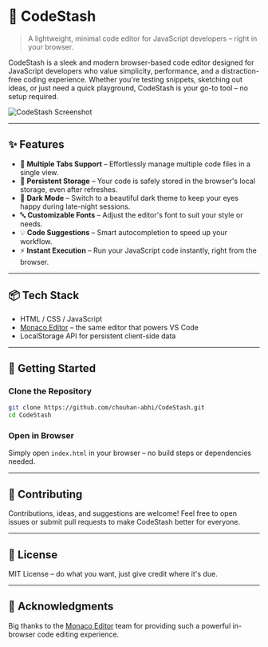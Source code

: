 # 🚀 CodeStash

> A lightweight, minimal code editor for JavaScript developers – right in your browser.

CodeStash is a sleek and modern browser-based code editor designed for JavaScript developers who value simplicity, performance, and a distraction-free coding experience. Whether you're testing snippets, sketching out ideas, or just need a quick playground, CodeStash is your go-to tool – no setup required.

![CodeStash Screenshot](https://your-screenshot-link-if-you-have-one)

---

## ✨ Features

* 📝 **Multiple Tabs Support** – Effortlessly manage multiple code files in a single view.
* 💾 **Persistent Storage** – Your code is safely stored in the browser's local storage, even after refreshes.
* 🌙 **Dark Mode** – Switch to a beautiful dark theme to keep your eyes happy during late-night sessions.
* 🔤 **Customizable Fonts** – Adjust the editor's font to suit your style or needs.
* 💡 **Code Suggestions** – Smart autocompletion to speed up your workflow.
* ⚡ **Instant Execution** – Run your JavaScript code instantly, right from the browser.

---

## 📦 Tech Stack

* HTML / CSS / JavaScript
* [Monaco Editor](https://microsoft.github.io/monaco-editor/) – the same editor that powers VS Code
* LocalStorage API for persistent client-side data

---

## 🔧 Getting Started

### Clone the Repository

```bash
git clone https://github.com/chouhan-abhi/CodeStash.git
cd CodeStash
```

### Open in Browser

Simply open `index.html` in your browser – no build steps or dependencies needed.

---

## 🤝 Contributing

Contributions, ideas, and suggestions are welcome!
Feel free to open issues or submit pull requests to make CodeStash better for everyone.

---

## 📄 License

MIT License – do what you want, just give credit where it's due.

---

## 🙌 Acknowledgments

Big thanks to the [Monaco Editor](https://github.com/microsoft/monaco-editor) team for providing such a powerful in-browser code editing experience.
